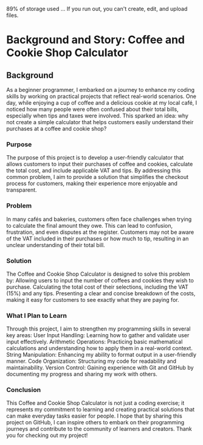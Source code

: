 89% of storage used … If you run out, you can't create, edit, and upload files.
# Background and Story: Coffee and Cookie Shop Calculator

## Background
As a beginner programmer, I embarked on a journey to enhance my coding skills by working on practical projects that reflect real-world scenarios. One day, while enjoying a cup of coffee and a delicious cookie at my local café, I noticed how many people were often confused about their total bills, especially when tips and taxes were involved. This sparked an idea: why not create a simple calculator that helps customers easily understand their purchases at a coffee and cookie shop?

### Purpose
The purpose of this project is to develop a user-friendly calculator that allows customers to input their purchases of coffee and cookies, calculate the total cost, and include applicable VAT and tips. By addressing this common problem, I aim to provide a solution that simplifies the checkout process for customers, making their experience more enjoyable and transparent.

### Problem
In many cafés and bakeries, customers often face challenges when trying to calculate the final amount they owe. This can lead to confusion, frustration, and even disputes at the register. Customers may not be aware of the VAT included in their purchases or how much to tip, resulting in an unclear understanding of their total bill.

### Solution
The Coffee and Cookie Shop Calculator is designed to solve this problem by:
Allowing users to input the number of coffees and cookies they wish to purchase.
Calculating the total cost of their selections, including the VAT (15%) and any tips.
Presenting a clear and concise breakdown of the costs, making it easy for customers to see exactly what they are paying for.

### What I Plan to Learn
Through this project, I aim to strengthen my programming skills in several key areas:
User Input Handling: Learning how to gather and validate user input effectively.
Arithmetic Operations: Practicing basic mathematical calculations and understanding how to apply them in a real-world context.
String Manipulation: Enhancing my ability to format output in a user-friendly manner.
Code Organization: Structuring my code for readability and maintainability.
Version Control: Gaining experience with Git and GitHub by documenting my progress and sharing my work with others.

### Conclusion
This Coffee and Cookie Shop Calculator is not just a coding exercise; it represents my commitment to learning and creating practical solutions that can make everyday tasks easier for people. I hope that by sharing this project on GitHub, I can inspire others to embark on their programming journeys and contribute to the community of learners and creators. Thank you for checking out my project!
